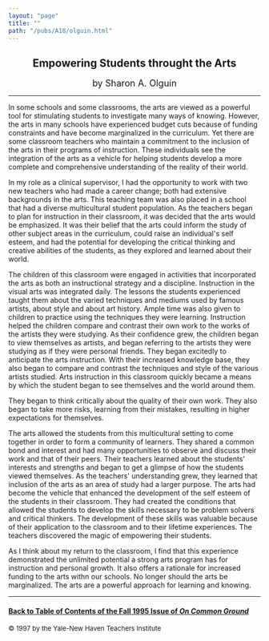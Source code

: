 ```yaml
---
layout: "page"
title: ""
path: "/pubs/A18/olguin.html"
---
```

<main>
<center><h2>
Empowering Students throught the Arts</h2>
<font size="+1">by Sharon A. Olguin</font>
</center><hr/>
In some schools and some classrooms, the arts are viewed as a  powerful
tool for stimulating students to investigate many ways of  knowing.
However, the arts in many schools have experienced  budget cuts because of
funding constraints and have become  marginalized in the curriculum. Yet
there are some classroom  teachers who maintain a commitment to the
inclusion of the arts in  their programs of instruction. These individuals
see the integration of  the arts as a vehicle for helping students develop
a more complete  and comprehensive understanding of the reality of their
world.
<p>
In my role as a clinical supervisor, I had the opportunity to work  with
two new teachers who had made a career change; both had  extensive
backgrounds in the arts. This teaching team was also  placed in a school
that had a diverse multicultural student  population. As the teachers
began to plan for instruction in their  classroom, it was decided that the
arts would be emphasized. It was  their belief that the arts could inform
the study of other subject  areas in the curriculum, could raise an
individual's self esteem, and  had the potential for developing the
critical thinking and creative  abilities of the students, as they
explored and learned about their  world.
</p><p>
The children of this classroom were engaged in activities that
incorporated the arts as both an instructional strategy and a  discipline.
Instruction in the visual arts was integrated daily. The  lessons the
students experienced taught them about the varied  techniques and mediums
used by famous artists, about style and  about art history. Ample time was
also given to children to practice  using the techniques they were
learning. Instruction helped the  children compare and contrast their own
work to the works of the  artists they were studying.  As their confidence
grew, the children  began to view themselves as artists, and began
referring to the  artists they were studying as if they were personal
friends.  They  began excitedly to anticipate the arts instruction. With
their  increased knowledge base, they also began to compare and contrast
the techniques and style of the various artists studied. Arts  instruction
in this classroom quickly became a means by which the  student began to
see themselves and the world around them.
</p><p>
They began to think critically about the quality of their own work.  They
also began to take more risks, learning from their mistakes,  resulting in
higher expectations for themselves.
</p><p>
The arts allowed the students from this multicultural setting to come
together in order to form a community of learners. They shared a  common
bond and interest and had many opportunities to observe  and discuss their
work and that of their peers. Their teachers learned  about the students'
interests and strengths and began to get a  glimpse of how the students
viewed themselves. As the teachers'  understanding grew, they learned that
inclusion of the arts as an  area of study had a larger purpose. The arts
had become the vehicle  that enhanced the development of the self esteem
of the students in  their classroom. They had created the conditions that
allowed the  students to develop the skills necessary to be problem
solvers and  critical thinkers. The development of these skills was
valuable  because of their application to the classroom and to their
lifetime  experiences. The teachers discovered the magic of empowering
their  students.
</p><p>
As I think about my return to the classroom, I find that this  experience
demonstrated the unlimited potential a strong arts  program has for
instruction and personal growth. It also offers a  rationale for increased
funding to the arts withn our schools. No  longer should the arts be
marginalized.  The arts are a powerful  approach for learning and knowing.
</p><hr/>
<h4><a href=".\">Back to
Table of Contents of the Fall 1995 Issue of <i>On Common
Ground</i></a>
</h4>
<font size="-1">© 1997 by the Yale-New Haven Teachers Institute
</font></main>